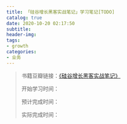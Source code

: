 ```yaml
---
title: 「硅谷增长黑客实战笔记」学习笔记[TODO]
catalog: true
date: 2020-10-20 02:17:50
subtitle:
header-img:
tags:
- growth
categories:
- 业务
---
```

> 书籍豆瓣链接：[《硅谷增长黑客实战笔记》](https://book.douban.com/subject/30186119/)
> 
> 开始学习时间：
> 
> 预计完成时间：
> 
> 实际完成时间：